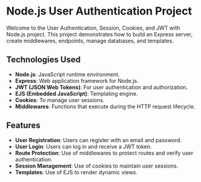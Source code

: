 # Node.js User Authentication Project

Welcome to the User Authentication, Session, Cookies, and JWT with Node.js project. This project demonstrates how to build an Express server, create middlewares, endpoints, manage databases, and templates.

## Technologies Used

- **Node.js**: JavaScript runtime environment.
- **Express**: Web application framework for Node.js.
- **JWT (JSON Web Tokens)**: For user authentication and authorization.
- **EJS (Embedded JavaScript)**: Templating engine.
- **Cookies**: To manage user sessions.
- **Middlewares**: Functions that execute during the HTTP request lifecycle.

## Features

- **User Registration**: Users can register with an email and password.
- **User Login**: Users can log in and receive a JWT token.
- **Route Protection**: Use of middlewares to protect routes and verify user authentication.
- **Session Management**: Use of cookies to maintain user sessions.
- **Templates**: Use of EJS to render dynamic views.
